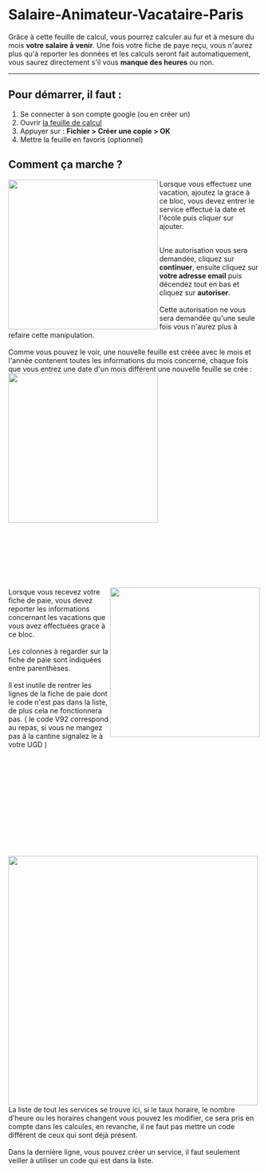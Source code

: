# Salaire-Animateur-Vacataire-Paris
Grâce à cette feuille de calcul, vous pourrez calculer au fur et à mesure du mois __votre salaire à venir__. Une fois votre fiche de paye reçu, vous n'aurez plus qu'à reporter les données et les calculs seront fait automatiquement, vous saurez directement s'il vous __manque des heures__ ou non.

-----------------

## Pour démarrer, il faut :
1. Se connecter à son compte google (ou en créer un)  
2. Ouvrir [la feuille de calcul](https://docs.google.com/spreadsheets/d/1QktZbwNk8iIvQ-N6WeqFDEeWZL1nP8ExiL5RRdRA7uM/edit?usp=sharing)  
3. Appuyer sur : __Fichier > Créer une copie > OK__  
4. Mettre la feuille en favoris (optionnel)

## Comment ça marche ?
<img align="left" width="300" src="https://user-images.githubusercontent.com/99233749/152921734-ff54158d-a63d-49ee-a383-d601bbd24160.png">
Lorsque vous effectuez une vacation, ajoutez la grace à ce bloc, vous devez entrer le service effectué la date et l'école puis cliquer sur ajouter.

<br />Une autorisation vous sera demandée, cliquez sur __continuer__, ensuite cliquez sur __votre adresse email__ puis décendez tout en bas et cliquez sur __autoriser__.  
<br />Cette autorisation ne vous sera demandée qu'une seule fois vous n'aurez plus à refaire cette manipulation.  
<br />Comme vous pouvez le voir, une nouvelle feuille est créée avec le mois et l'année contenent toutes les informations du mois concerné, chaque fois que vous entrez une date d'un mois différent une nouvelle feuille se crée :
<img align="center" width="300" src="https://user-images.githubusercontent.com/99233749/152925081-5ba87fa5-f100-4a94-b12a-4fd62e809f7b.png">

<br /><br /><br /><br /><br /><br />  

<img align="right" width="300" src="https://user-images.githubusercontent.com/99233749/152929272-fff9a960-b5ef-48b4-9ff1-0c28773f7358.png">
Lorsque vous recevez votre fiche de paie, vous devez reporter les informations concernant les vacations que vous avez effectuées grace à ce bloc.  
<br /><br />Les colonnes à regarder sur la fiche de paie sont indiquées entre parenthèses.  
<br /><br />Il est inutile de rentrer les lignes de la fiche de paie dont le code n'est pas dans la liste, de plus cela ne fonctionnera pas. ( le code V92 correspond au repas, si vous ne mangez pas à la cantine signalez le à votre UGD )  

<br /><br /><br /><br /><br /><br /><br /><br /><br /><br /><br />

<img align="left" width="500" src="https://user-images.githubusercontent.com/99233749/153085879-b93661a9-416f-41f6-9c15-d76444c438db.png">
La liste de tout les services se trouve ici, si le taux horaire, le nombre d'heure ou les horaires changent vous pouvez les modifier, ce sera pris en compte dans les calcules, en revanche, il ne faut pas mettre un code différent de ceux qui sont déjà présent.
<br /><br />
Dans la dernière ligne, vous pouvez créer un service, il faut seulement veiller à utiliser un code qui est dans la liste.
